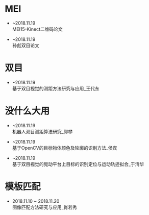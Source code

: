 # MEI #
* ~2018.11.19   
MEI15-Kinect二维码论文

* ~2018.11.19  
孙彪双目论文


# 双目 #
* ~2018.11.19  
基于双目视觉的测距方法研究与应用_王代东


# 没什么大用 #
* ~2018.11.19  
机器人双目测距算法研究_郭攀

* ~2018.11.19  
基于OpenCV的目标物体颜色及轮廓的识别方法_侯宾

* ~2018.11.19  
基于双目视觉的晃动平台上目标的识别定位与运动轨迹拟合_于清华  


# 模板匹配 #
* 2018.11.10 ~ 2018.11.20  
图像匹配方法研究与应用_肖若秀
